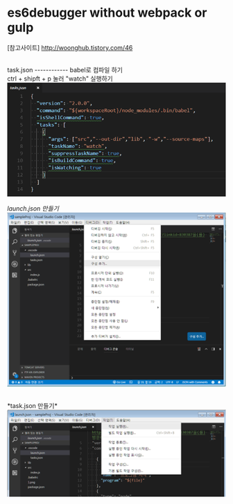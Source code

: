 # es6debugger without webpack or gulp

[참고사이트] http://woonghub.tistory.com/46


<br/>
task.json 
------------
babel로 컴파일 하기 <br/>
ctrl + shipft + p 눌러 "watch" 실행하기 
<img src="./docs/4.png" alt="4.png"/>

*launch.json 만들기*
<img src="./docs/1.png" alt="1.png"/>

<br/>
*task.json 만들기*
<img src="./docs/2.png" alt="2.png"/>


